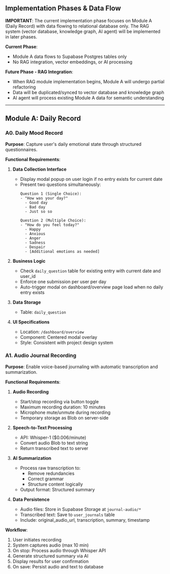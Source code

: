 ## Implementation Phases & Data Flow

**IMPORTANT**: The current implementation phase focuses on Module A (Daily Record) with data flowing to relational database only. The RAG system (vector database, knowledge graph, AI agent) will be implemented in later phases.

**Current Phase**: 
- Module A data flows to Supabase Postgres tables only
- No RAG integration, vector embeddings, or AI processing

**Future Phase - RAG Integration**:
- When RAG module implementation begins, Module A will undergo partial refactoring
- Data will be duplicated/synced to vector database and knowledge graph
- AI agent will process existing Module A data for semantic understanding

---

## Module A: Daily Record

### A0. Daily Mood Record

**Purpose**: Capture user's daily emotional state through structured questionnaires.

**Functional Requirements**:

1. **Data Collection Interface**
   - Display modal popup on user login if no entry exists for current date
   - Present two questions simultaneously:
     ```
     Question 1 (Single Choice):
     - "How was your day?"
       - Good day
       - Bad day  
       - Just so so
     
     Question 2 (Multiple Choice):
     - "How do you feel today?"
       - Happy
       - Anxious
       - Anger
       - Sadness
       - Despair
       - [Additional emotions as needed]
     ```

2. **Business Logic**
   - Check `daily_question` table for existing entry with current date and user_id
   - Enforce one submission per user per day
   - Auto-trigger modal on dashboard/overview page load when no daily entry exists

3. **Data Storage**
   - Table: `daily_question`

4. **UI Specifications**
   - Location: `/dashboard/overview`
   - Component: Centered modal overlay
   - Style: Consistent with project design system

### A1. Audio Journal Recording

**Purpose**: Enable voice-based journaling with automatic transcription and summarization.

**Functional Requirements**:

1. **Audio Recording**
   - Start/stop recording via button toggle
   - Maximum recording duration: 10 minutes
   - Microphone mute/unmute during recording
   - Temporary storage as Blob on server-side

2. **Speech-to-Text Processing**
   - API: Whisper-1 ($0.006/minute)
   - Convert audio Blob to text string
   - Return transcribed text to server

3. **AI Summarization**
   - Process raw transcription to:
     - Remove redundancies
     - Correct grammar
     - Structure content logically
   - Output format: Structured summary

4. **Data Persistence**
   - Audio files: Store in Supabase Storage at `journal-audio/*`
   - Transcribed text: Save to `user_journals` table
   - Include: original_audio_url, transcription, summary, timestamp

**Workflow**:
1. User initiates recording
2. System captures audio (max 10 min)
3. On stop: Process audio through Whisper API
4. Generate structured summary via AI
5. Display results for user confirmation
6. On save: Persist audio and text to database
